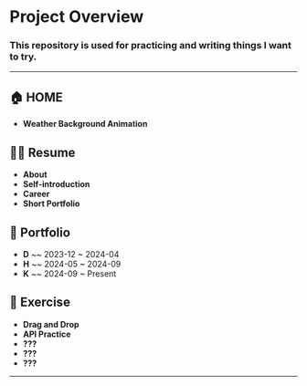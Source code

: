 # Project Overview

### This repository is used for practicing and writing things I want to try.

---

## 🏠 HOME
- **Weather Background Animation**

## 🧑‍💻 Resume
- **About**
- **Self-introduction**
- **Career**
- **Short Portfolio**

## 💼 Portfolio
- **D** ~~ 2023-12 ~ 2024-04
- **H** ~~ 2024-05 ~ 2024-09
- **K** ~~ 2024-09 ~ Present

## 💪 Exercise
- **Drag and Drop**
- **API Practice**
- **???**
- **???**
- **???**

---
